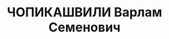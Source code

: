 ---
title: ЧОПИКАШВИЛИ Варлам Семенович
description: "Род. в 1901, Казбегский район, с. Казбеги, грузин. Род занятий: до ареста\
  \ главный инженер на заводе им. \"Камо\". Инженер-механик. \n  Осужден Тройкой при\
  \ НКВД ГССР 02.12.1937. Мера наказания: расстрел с конфискацией личного имущества."
---